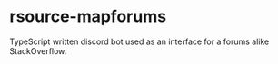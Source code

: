 # rsource-mapforums
TypeScript written discord bot used as an interface for a forums alike StackOverflow.
